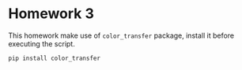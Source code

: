# Homework 3

This homework make use of `color_transfer` package, install it before executing the script.

```shell
pip install color_transfer
```

